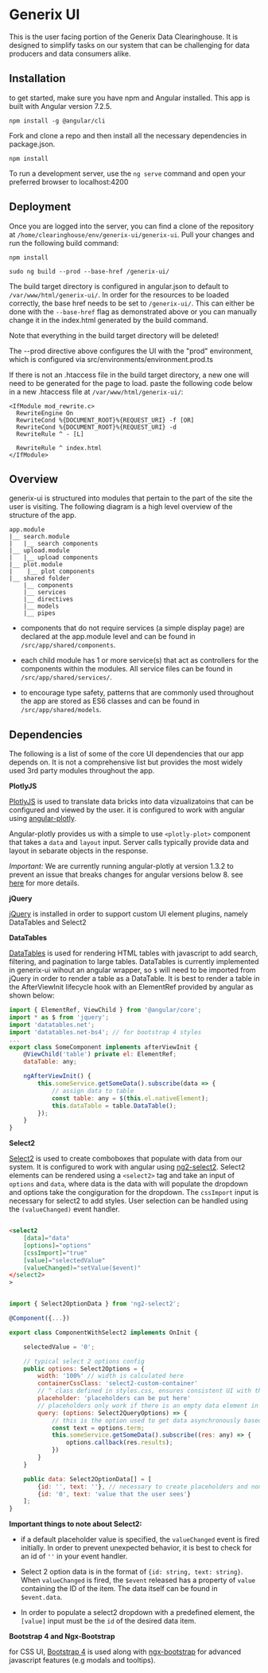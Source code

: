 # Generix UI

This is the user facing portion of the Generix Data Clearinghouse. It is designed to simplify tasks
on our system that can be challenging for data producers and data consumers alike. 

## Installation

to get started, make sure you have npm and Angular installed. This app is built with Angular version
7.2.5.

`npm install -g @angular/cli`

Fork and clone a repo and then install all the necessary dependencies in package.json.

`npm install`

To run a development server, use the `ng serve` command and open your preferred browser to localhost:4200

## Deployment

Once you are logged into the server, you can find a clone of the repository at `/home/clearinghouse/env/generix-ui/generix-ui`.
Pull your changes and run the following build command:

`npm install`

`sudo ng build --prod --base-href /generix-ui/`

The build target directory is configured in angular.json to default to `/var/www/html/generix-ui/`. In order for the resources to be loaded correctly, the base href needs to be set to `/generix-ui/`. This can either be done with the `--base-href` flag as demonstrated above or you can manually change it in the index.html generated by the build command.

Note that everything in the build target directory will be deleted!

The --prod directive above configures the UI with the "prod"
environment, which is configured via src/environments/environment.prod.ts

If there is not an .htaccess file in the build target directory, a new one will need to be generated for the page to load. paste 
the following code below in a new .htaccess file at `/var/www/html/generix-ui/`:

```
<IfModule mod_rewrite.c>
  RewriteEngine On
  RewriteCond %{DOCUMENT_ROOT}%{REQUEST_URI} -f [OR]
  RewriteCond %{DOCUMENT_ROOT}%{REQUEST_URI} -d
  RewriteRule ^ - [L]

  RewriteRule ^ index.html
</IfModule>
```

## Overview

generix-ui is structured into modules that pertain to the part of the site the user is visiting. The following diagram is a high
level overview of the structure of the app.

```
app.module
|__ search.module
|   |__ search components
|__ upload.module
|   |__ upload components
|__ plot.module
|    |__ plot components
|__ shared folder
    |__ components
    |__ services
    |__ directives
    |__ models
    |__ pipes

```

 - components that do not require services (a simple display page) are declared at the app.module level and can be found in
`/src/app/shared/components`. 

 - each child module has 1 or more service(s) that act as controllers for the components within the modules. All service files 
 can be found in `/src/app/shared/services/`.

 - to encourage type safety, patterns that are commonly used throughout the app are stored as ES6 classes and can be found in
 `/src/app/shared/models`.

 ## Dependencies

 The following is a list of some of the core UI dependencies that our app depends on. It is not a comprehensive list but provides the most widely used 3rd party modules throughout the app.

 **PlotlyJS**

 [PlotlyJS](https://plot.ly/javascript/) is used to translate data bricks into data vizualizatoins that can be configured and viewed by
 the user. it is configured to work with angular using [angular-plotly](https://github.com/plotly/angular-plotly.js).

 Angular-plotly provides us with a simple to use `<plotly-plot>` component that takes a `data` and `layout` input. Server calls typically provide data and layout in sebarate objects in the response.

 *Important:* We are currently running angular-plotly at version 1.3.2 to prevent an issue that breaks
 changes for angular versions below 8. see [here](https://github.com/plotly/angular-plotly.js/issues/79) for more details.

 **jQuery**
 
[jQuery](https://jquery.com/) is installed in order to support custom UI element plugins, namely DataTables and Select2

**DataTables**

[DataTables](https://datatables.net/) is used for rendering HTML tables with javascript to add search, filtering, and pagination to large tables. DataTables is currently implemented in generix-ui wihout an 
angular wrapper, so `$` will need to be imported from jQuery in order to render a table as a DataTable.
It is best to render a table in the AfterViewInit lifecycle hook with an ElementRef provided by angular 
as shown below:

```javascript
import { ElementRef, ViewChild } from '@angular/core';
import * as $ from 'jquery';
import 'datatables.net';
import 'datatables.net-bs4'; // for bootstrap 4 styles
...
export class SomeComponent implements afterViewInit {
    @ViewChild('table') private el: ElementRef;
    dataTable: any;

    ngAfterViewInit() {
        this.someService.getSomeData().subscribe(data => {
            // assign data to table
            const table: any = $(this.el.nativeElement);
            this.dataTable = table.DataTable();
        });
    }
}
```
**Select2**

[Select2](https://select2.org/) is used to create comboboxes that populate with data from our system. It
is configured to work with angular using [ng2-select2](https://github.com/NejcZdovc/ng2-select2). Select2
elements can be rendered using a `<select2>` tag and take an input of `options` and `data`, where data is
the data with will populate the dropdown and options take the congiguration for the dropdown. The `cssImport` input is necessary for select2 to add styles. User selection can be handled using the `(valueChanged)` event handler.

```html

<select2
    [data]="data"
    [options]="options"
    [cssImport]="true"
    [value]="selectedValue"
    (valueChanged)="setValue($event)"
</select2>
>

```
```javascript

import { Select2OptionData } from 'ng2-select2';

@Component({...})

export class ComponentWithSelect2 implements OnInit {

    selectedValue = '0';

    // typical select 2 options config
    public options: Select2Options = {
        width: '100%' // width is calculated here
        containerCssClass: 'select2-custom-container'
        // ^ class defined in styles.css, ensures consistent UI with the rest of app
        placeholder: 'placeholders can be put here'
        // placeholders only work if there is an empty data element in the data file
        query: (options: Select2QueryOptions) => {
            // this is the option used to get data asynchronously based on user search term
            const text = options.term;
            this.someService.getSomeData().subscribe((res: any) => {
                options.callback(res.results);
            })
        }
    }

    public data: Select2OptionData[] = [
        {id: '', text: ''}, // necessary to create placeholders and non default selections
        {id: '0', text: 'value that the user sees'}
    ];
}
```

**Important things to note about Select2:**

- if a default placeholder value is specified, the `valueChanged` event is fired initially. In order to prevent unexpected behavior, it is best to check for an id of `''` in your event handler.

- Select 2 option data is in the format of `{id: string, text: string}`. When `valueChanged` is fired, 
the `$event` released has a property of `value` containing the ID of the item. The data itself can be found in `$event.data`.

- In order to populate a select2 dropdown with a predefined element, the `[value]` input must be the `id`
of the desired data item. 

**Bootstrap 4 and Ngx-Bootstrap**

for CSS UI, [Bootstrap 4](https://getbootstrap.com/docs/4.0/getting-started/introduction/) is used along 
with [ngx-bootstrap](https://valor-software.com/ngx-bootstrap/#/) for advanced javascript features (e.g
modals and tooltips).
